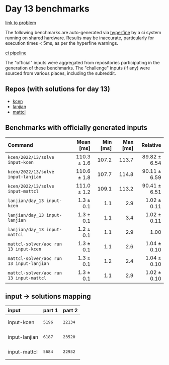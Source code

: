 # Day 13 benchmarks

[link to problem](http://adventofcode.com/2022/day/13)

The following benchmarks are auto-generated via [hyperfine](https://github.com/sharkdp/hyperfine) by a ci system running on shared hardware. Results may be inaccurate, particularly for execution times < 5ms, as per the hyperfine warnings.

[ci pipeline](http://ci.papercode.net:8080/teams/aoc2022/pipelines/aoc-compare-2022)

The "official" inputs were aggregated from repositories participating in the generation of these benchmarks. The "challenge" inputs (if any) were sourced from various places, including the subreddit.

## Repos (with solutions for day 13)


- [kcen](https://github.com/kcen/AdventOfCode)
- [lanjian](https://github.com/LanJian/aoc-2022)
- [mattcl](https://github.com/mattcl/aoc2022)

## Benchmarks with officially generated inputs
| Command | Mean [ms] | Min [ms] | Max [ms] | Relative |
|:---|---:|---:|---:|---:|
| `kcen/2022/13/solve input-kcen` | 110.3 ± 1.6 | 107.2 | 113.7 | 89.82 ± 6.54 |
| `kcen/2022/13/solve input-lanjian` | 110.6 ± 1.8 | 107.7 | 114.8 | 90.11 ± 6.59 |
| `kcen/2022/13/solve input-mattcl` | 111.0 ± 1.2 | 109.1 | 113.2 | 90.41 ± 6.51 |
| `lanjian/day_13 input-kcen` | 1.3 ± 0.1 | 1.1 | 2.9 | 1.02 ± 0.11 |
| `lanjian/day_13 input-lanjian` | 1.3 ± 0.1 | 1.1 | 3.4 | 1.02 ± 0.11 |
| `lanjian/day_13 input-mattcl` | 1.2 ± 0.1 | 1.1 | 2.9 | 1.00 |
| `mattcl-solver/aoc run 13 input-kcen` | 1.3 ± 0.1 | 1.1 | 2.6 | 1.04 ± 0.10 |
| `mattcl-solver/aoc run 13 input-lanjian` | 1.3 ± 0.1 | 1.2 | 2.4 | 1.04 ± 0.10 |
| `mattcl-solver/aoc run 13 input-mattcl` | 1.3 ± 0.1 | 1.1 | 2.9 | 1.02 ± 0.10 |

## input -> solutions mapping
|input|part 1|part 2|
|:---|:---|:---|
|input-kcen|<pre>5196</pre>|<pre>22134</pre>|
|input-lanjian|<pre>6187</pre>|<pre>23520</pre>|
|input-mattcl|<pre>5684</pre>|<pre>22932</pre>|
